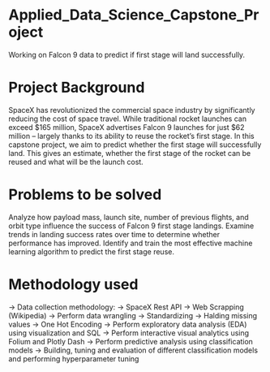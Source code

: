 # Applied_Data_Science_Capstone_Project
Working on Falcon 9 data to predict if first stage will land successfully.

# Project Background
SpaceX has revolutionized the commercial space industry by significantly reducing the cost of space travel. While traditional rocket launches can exceed $165 million, SpaceX advertises Falcon 9 launches for just $62 million – largely thanks to its ability to reuse the rocket’s first stage. In this capstone project, we aim to predict whether the first stage will successfully land. This gives an estimate, whether the first stage of the rocket can be reused and what will be the launch cost.

# Problems to be solved
Analyze how payload mass, launch site, number of previous flights, and orbit type influence the success of Falcon 9 first stage landings.
Examine trends in landing success rates over time to determine whether performance has improved.
Identify and train the most effective machine learning algorithm to predict the first stage reuse.

# Methodology used
-> Data collection methodology:
  -> SpaceX Rest API
  -> Web Scrapping (Wikipedia)
-> Perform data wrangling
  -> Standardizing
 -> Halding missing values
 -> One Hot Encoding
-> Perform exploratory data analysis (EDA) using visualization and SQL
-> Perform interactive visual analytics using Folium and Plotly Dash
-> Perform predictive analysis using classification models
 -> Building, tuning and evaluation of different classification models and performing hyperparameter tuning
